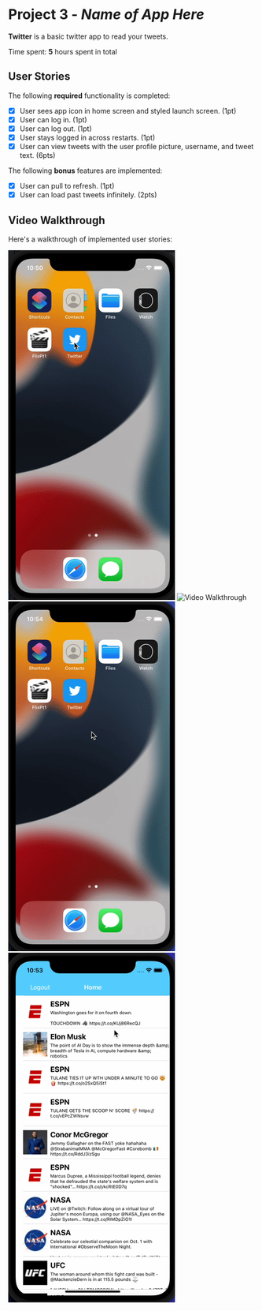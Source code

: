 # Project 3 - *Name of App Here*

**Twitter** is a basic twitter app to read your tweets.

Time spent: **5** hours spent in total

## User Stories

The following **required** functionality is completed:

- [x] User sees app icon in home screen and styled launch screen. (1pt)
- [x] User can log in. (1pt)
- [x] User can log out. (1pt)
- [x] User stays logged in across restarts. (1pt)
- [x] User can view tweets with the user profile picture, username, and tweet text. (6pts)

The following **bonus** features are implemented:

- [x] User can pull to refresh. (1pt)
- [x] User can load past tweets infinitely. (2pts)

## Video Walkthrough

Here's a walkthrough of implemented user stories:

<img src='twt1.gif' title='Video Walkthrough' width='' alt='Video Walkthrough' />
<img src='twt2.gif' title='Video Walkthrough' width='' alt='Video Walkthrough' />
<img src='twt3.gif' title='Video Walkthrough' width='' alt='Video Walkthrough' />
<img src='twt4.gif' title='Video Walkthrough' width='' alt='Video Walkthrough' />

